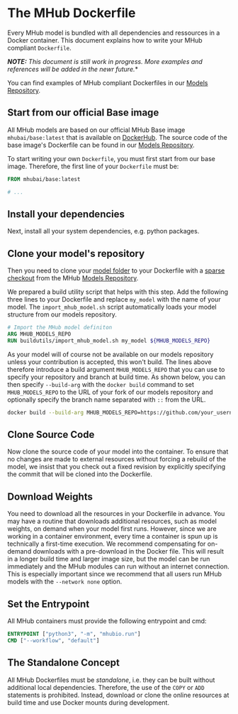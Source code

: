 # The MHub Dockerfile

Every MHub model is bundled with all dependencies and ressources in a Docker container.
This document explains how to write your MHub compliant `Dockerfile`.

***NOTE:** This document is still work in progress. More examples and references will be added in the newr future.**

You can find examples of MHub compliant Dockerfiles in our [Models Repository](https://github.com/MHubAI/models/blob/main/base/dockerfiles/Dockerfile).

## Start from our official Base image

All MHub models are based on our official MHub Base image `mhubai/base:latest` that is available on [DockerHub](https://hub.docker.com/). The source code of the base image's Dockerfile can be found in our [Models Repository](https://github.com/MHubAI/models/blob/main/base/dockerfiles/Dockerfile).

To start writing your own `Dockerfile`, you must first start from our base image. Therefore, the first line of your `Dockerfile` must be:

```dockerfile
FROM mhubai/base:latest

# ...
```

## Install your dependencies

Next, install all your system dependencies, e.g. python packages.

## Clone your model's repository

Then you need to clone your [model folder](model_folder_structure.md) to your Dockerfile with a [sparse checkout](https://git-scm.com/docs/git-sparse-checkout) from the MHub [Models Repository](https://github.com/MHubAI/models/).

We prepared a build utility script that helps with this step. Add the following three lines to your Dockerfile and replace `my_model` with the name of your model. The `import_mhub_model.sh` script automatically loads your model structure from our models repository.

```dockerfile
# Import the MHub model definiton
ARG MHUB_MODELS_REPO
RUN buildutils/import_mhub_model.sh my_model ${MHUB_MODELS_REPO}
```

As your model will of course not be available on our models repository unless your contribution is accepted, this won't build. The lines above therefore introduce a build argument `MHUB_MODELS_REPO` that you can use to specify your repository and branch at build time. As shown below, you can then specify `--build-arg` with the `docker build` command to set `MHUB_MODELS_REPO` to the URL of your fork of our models repository and optionally specify the branch name separated with `::` from the URL.

```bash
docker build --build-arg MHUB_MODELS_REPO=https://github.com/your_username/models-fork::branch -t dev/my_model:latest .
```

## Clone Source Code

Now clone the source code of your model into the container. To ensure that no changes are made to external resources without forcing a rebuild of the model, we insist that you check out a fixed revision by explicitly specifying the commit that will be cloned into the Dockerfile.

## Download Weights

You need to download all the resources in your Dockerfile in advance. You may have a routine that downloads additional resources, such as model weights, on demand when your model first runs. However, since we are working in a container environment, every time a container is spun up is technically a first-time execution. We recommend compensating for on-demand downloads with a pre-download in the Docker file. This will result in a longer build time and larger image size, but the model can be run immediately and the MHub modules can run without an internet connection. This is especially important since we recommend that all users run MHub models with the `--network none` option.

## Set the Entrypoint

All MHub containers must provide the following entrypoint and cmd:

```dockerfile
ENTRYPOINT ["python3", "-m", "mhubio.run"]
CMD ["--workflow", "default"]
```

## The Standalone Concept

All MHub Dockerfiles must be *standalone*, i.e. they can be built without additional local dependencies. Therefore, the use of the `COPY` or `ADD` statements is prohibited. Instead, download or clone the online resources at build time and use Docker mounts during development.
